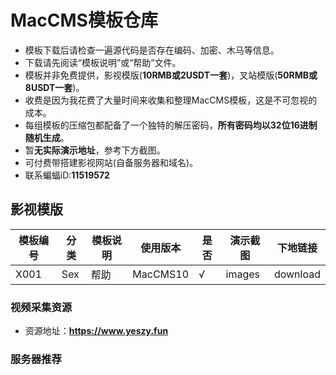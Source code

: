 # MacCMS模板仓库
- 模板下载后请检查一遍源代码是否存在编码、加密、木马等信息。
- 下载请先阅读“模板说明”或“帮助”文件。
- 模板并非免费提供，影视模版(**10RMB或2USDT一套**)，叉站模版(**50RMB或8USDT一套**)。
- 收费是因为我花费了大量时间来收集和整理MacCMS模板，这是不可忽视的成本。
- 每组模板的压缩包都配备了一个独特的解压密码，**所有密码均以32位16进制随机生成**。
- 暂**无实际演示地址**，参考下方截图。
- 可付费带搭建影视网站(自备服务器和域名)。
- 联系蝙蝠iD:**11519572**

## 影视模版
|模板编号|分类|模板说明|使用版本|是否|演示截图|下地链接|
|-|-|-|-|-|-|-|
|X001|Sex|帮助|MacCMS10|√|images|download|

### 视频采集资源
- 资源地址：**https://www.yeszy.fun**

### 服务器推荐
